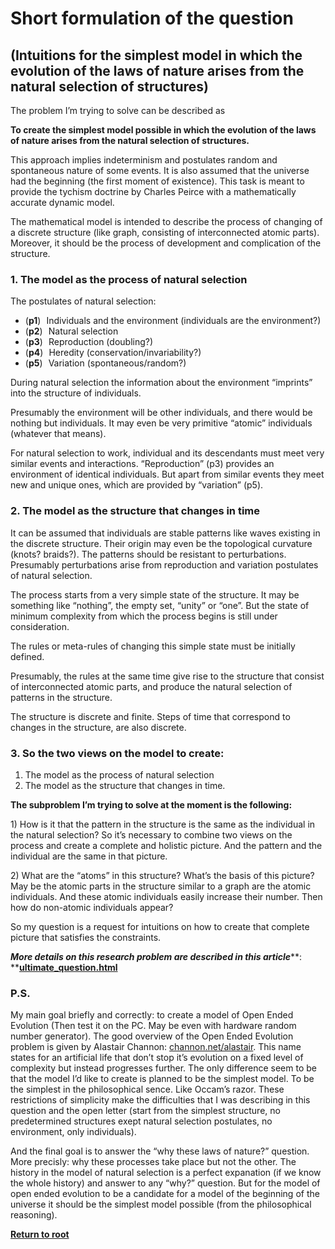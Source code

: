 # Short formulation of the question

## \(Intuitions for the simplest model in which the evolution of the laws of nature arises from the natural selection of structures\)

The problem I’m trying to solve can be described as

**To create the simplest model possible in which the evolution of the laws of nature arises from the natural selection of structures.**

This approach implies indeterminism and postulates random and spontaneous nature of some events. It is also assumed that the universe had the beginning \(the first moment of existence\). This task is meant to provide the tychism doctrine by Charles Peirce with a mathematically accurate dynamic model.

The mathematical model is intended to describe the process of changing of a discrete structure \(like graph, consisting of interconnected atomic parts\). Moreover, it should be the process of development and complication of the structure.

### 1. The model as the process of natural selection

The postulates of natural selection:

* \(**p1**\) Individuals and the environment \(individuals are the environment?\)
* \(**p2**\) Natural selection
* \(**p3**\) Reproduction \(doubling?\)
* \(**p4**\) Heredity \(conservation/invariability?\)
* \(**p5**\) Variation \(spontaneous/random?\)

During natural selection the information about the environment “imprints” into the structure of individuals.

Presumably the environment will be other individuals, and there would be nothing but individuals. It may even be very primitive “atomic” individuals \(whatever that means\).

For natural selection to work, individual and its descendants must meet very similar events and interactions. “Reproduction” \(p3\) provides an environment of identical individuals. But apart from similar events they meet new and unique ones, which are provided by “variation” \(p5\).

### 2. The model as the structure that changes in time

It can be assumed that individuals are stable patterns like waves existing in the discrete structure. Their origin may even be the topological curvature \(knots? braids?\). The patterns should be resistant to perturbations. Presumably perturbations arise from reproduction and variation postulates of natural selection.

The process starts from a very simple state of the structure. It may be something like “nothing”, the empty set, “unity” or “one”. But the state of minimum complexity from which the process begins is still under consideration.

The rules or meta-rules of changing this simple state must be initially defined.

Presumably, the rules at the same time give rise to the structure that consist of interconnected atomic parts, and produce the natural selection of patterns in the structure.

The structure is discrete and finite. Steps of time that correspond to changes in the structure, are also discrete.

### 3. So the two views on the model to create:

1. The model as the process of natural selection
2. The model as the structure that changes in time.

**The subproblem I’m trying to solve at the moment is the following:**

1\) How is it that the pattern in the structure is the same as the individual in the natural selection? So it’s necessary to combine two views on the process and create a complete and holistic picture. And the pattern and the individual are the same in that picture.

2\) What are the “atoms” in this structure? What’s the basis of this picture? May be the atomic parts in the structure similar to a graph are the atomic individuals. And these atomic individuals easily increase their number. Then how do non-atomic individuals appear?

So my question is a request for intuitions on how to create that complete picture that satisfies the constraints.

_**More details on this research problem are described in this article**_**: **[**ultimate\_question.html**](ultimate_question.md)

### P.S.

My main goal briefly and correctly: to create a model of Open Ended Evolution \(Then test it on the PC. May be even with hardware random number generator\). The good overview of the Open Ended Evolution problem is given by Alastair Channon: [channon.net/alastair](http://www.channon.net/alastair/). This name states for an artificial life that don’t stop it’s evolution on a fixed level of complexity but instead progresses further. The only difference seem to be that the model I’d like to create is planned to be the simplest model. To be the simplest in the philosophical sence. Like Occam’s razor. These restrictions of simplicity make the difficulties that I was describing in this question and the open letter \(start from the simplest structure, no predetermined structures exept natural selection postulates, no environment, only individuals\).

And the final goal is to answer the “why these laws of nature?” question. More precisly: why these processes take place but not the other. The history in the model of natural selection is a perfect expanation \(if we know the whole history\) and answer to any “why?” question. But for the model of open ended evolution to be a candidate for a model of the beginning of the universe it should be the simplest model possible \(from the philosophical reasoning\).

[**Return to root**](https://www.gitbook.com/book/kiwi0fruit/ultimate-question/details)

